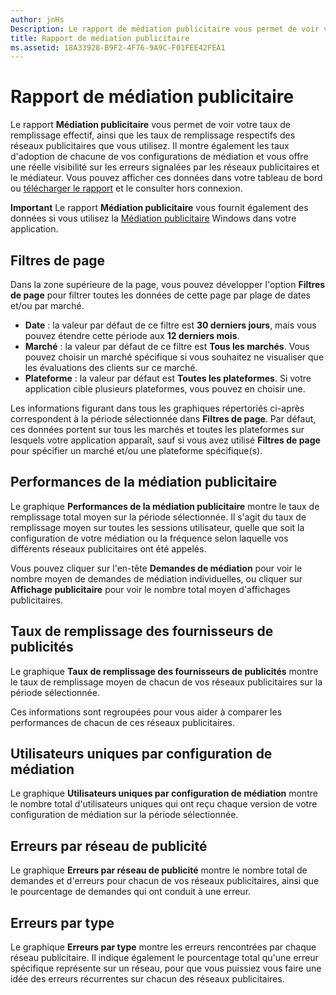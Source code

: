```yaml
---
author: jnHs
Description: Le rapport de médiation publicitaire vous permet de voir votre taux de remplissage effectif, ainsi que les taux de remplissage respectifs des réseaux publicitaires que vous utilisez.
title: Rapport de médiation publicitaire
ms.assetid: 18A33928-B9F2-4F76-9A9C-F01FEE42FEA1
---
```


# Rapport de médiation publicitaire


Le rapport **Médiation publicitaire** vous permet de voir votre taux de remplissage effectif, ainsi que les taux de remplissage respectifs des réseaux publicitaires que vous utilisez. Il montre également les taux d'adoption de chacune de vos configurations de médiation et vous offre une réelle visibilité sur les erreurs signalées par les réseaux publicitaires et le médiateur. Vous pouvez afficher ces données dans votre tableau de bord ou [télécharger le rapport](download-analytic-reports.md) et le consulter hors connexion.

**Important** Le rapport **Médiation publicitaire** vous fournit également des données si vous utilisez la [Médiation publicitaire](https://msdn.microsoft.com/library/windows/apps/xaml/dn864359) Windows dans votre application.

 

## Filtres de page


Dans la zone supérieure de la page, vous pouvez développer l'option **Filtres de page** pour filtrer toutes les données de cette page par plage de dates et/ou par marché.

-   **Date** : la valeur par défaut de ce filtre est **30 derniers jours**, mais vous pouvez étendre cette période aux **12 derniers mois**.
-   **Marché** : la valeur par défaut de ce filtre est **Tous les marchés**. Vous pouvez choisir un marché spécifique si vous souhaitez ne visualiser que les évaluations des clients sur ce marché.
-   **Plateforme** : la valeur par défaut est **Toutes les plateformes**. Si votre application cible plusieurs plateformes, vous pouvez en choisir une.

Les informations figurant dans tous les graphiques répertoriés ci-après correspondent à la période sélectionnée dans **Filtres de page**. Par défaut, ces données portent sur tous les marchés et toutes les plateformes sur lesquels votre application apparaît, sauf si vous avez utilisé **Filtres de page** pour spécifier un marché et/ou une plateforme spécifique(s).

## Performances de la médiation publicitaire


Le graphique **Performances de la médiation publicitaire** montre le taux de remplissage total moyen sur la période sélectionnée. Il s'agit du taux de remplissage moyen sur toutes les sessions utilisateur, quelle que soit la configuration de votre médiation ou la fréquence selon laquelle vos différents réseaux publicitaires ont été appelés.

Vous pouvez cliquer sur l'en-tête **Demandes de médiation** pour voir le nombre moyen de demandes de médiation individuelles, ou cliquer sur **Affichage publicitaire** pour voir le nombre total moyen d'affichages publicitaires.

## Taux de remplissage des fournisseurs de publicités


Le graphique **Taux de remplissage des fournisseurs de publicités** montre le taux de remplissage moyen de chacun de vos réseaux publicitaires sur la période sélectionnée.

Ces informations sont regroupées pour vous aider à comparer les performances de chacun de ces réseaux publicitaires.

## Utilisateurs uniques par configuration de médiation


Le graphique **Utilisateurs uniques par configuration de médiation** montre le nombre total d'utilisateurs uniques qui ont reçu chaque version de votre configuration de médiation sur la période sélectionnée.

## Erreurs par réseau de publicité


Le graphique **Erreurs par réseau de publicité** montre le nombre total de demandes et d'erreurs pour chacun de vos réseaux publicitaires, ainsi que le pourcentage de demandes qui ont conduit à une erreur.

## Erreurs par type


Le graphique **Erreurs par type** montre les erreurs rencontrées par chaque réseau publicitaire. Il indique également le pourcentage total qu'une erreur spécifique représente sur un réseau, pour que vous puissiez vous faire une idée des erreurs récurrentes sur chacun des réseaux publicitaires.

 

 






<!--HONumber=May16_HO2-->


